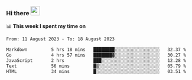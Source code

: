 ### Hi there <a href="https://www.gautamkrishnar.com/"><img src="https://media.giphy.com/media/hvRJCLFzcasrR4ia7z/giphy.gif" width="25px"></a>

📊 **This week I spent my time on**

<!--START_SECTION:waka-->

```txt
From: 11 August 2023 - To: 18 August 2023

Markdown         5 hrs 18 mins   ████████░░░░░░░░░░░░░░░░░   32.37 %
Go               4 hrs 57 mins   ███████▓░░░░░░░░░░░░░░░░░   30.27 %
JavaScript       2 hrs           ███░░░░░░░░░░░░░░░░░░░░░░   12.28 %
Text             56 mins         █▒░░░░░░░░░░░░░░░░░░░░░░░   05.79 %
HTML             34 mins         █░░░░░░░░░░░░░░░░░░░░░░░░   03.51 %
```

<!--END_SECTION:waka-->
